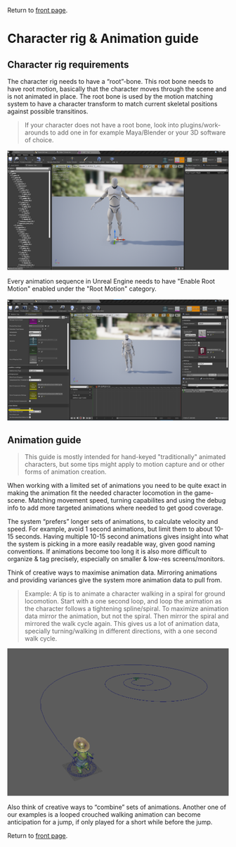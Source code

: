 Return to [front page](./README.md).

# Character rig & Animation guide

## Character rig requirements

The character rig needs to have a “root”-bone. This root bone needs to have root motion, basically that the character moves through the scene and is not animated in place. The root bone is used by the motion matching system to have a character transform to match current skeletal positions against possible transitinos.

> If your character does not have a root bone, look into plugins/work-arounds to add one in for example Maya/Blender or your 3D software of choice.

![Example of character rig hierarchy](./RigPictures/RootBone.png "Example of character rig hierarchy")

Every animation sequence in Unreal Engine needs to have "Enable Root Motion" enabled under the "Root Motion" category.

![For every animation used for motion matching, enable this setting](./RigPictures/EnableRootMotion.png "Picture of what setting to tick")

## Animation guide

> This guide is mostly intended for hand-keyed "traditionally" animated characters, but some tips might apply to motion capture and or other forms of animation creation.

When working with a limited set of animations you need to be quite exact in making the animation fit the needed character locomotion in the game-scene. Matching movement speed, turning capabilites and using the debug info to add more targeted animations where needed to get good coverage.

The system “prefers” longer sets of animations, to calculate velocity and speed. For example, avoid 1 second animations, but limit them to about 10-15 seconds. Having multiple 10-15 second animations gives insight into what the system is picking in a more easily readable way, given good naming conventions. If animations become too long it is also more difficult to organize & tag precisely, especially on smaller & low-res screens/monitors.

Think of creative ways to maximise animation data. Mirroring animations and providing variances give the system more animation data to pull from.

> Example: A tip is to animate a character walking in a spiral for ground locomotion. Start with a one second loop, and loop the animation as the character follows a tightening spline/spiral. To maximize animation data mirror the animation, but not the spiral. Then mirror the spiral and mirrored the walk cycle again. This gives us a lot of animation data, specially turning/walking in different directions, with a one second walk cycle.

![Example of spiral-animation](./RigPictures/AnimationSpiral.png "Picture of a character walking along a spiral")

Also think of creative ways to “combine” sets of animations. Another one of our examples is a looped crouched walking animation can become anticipation for a jump, if only played for a short while before the jump.

Return to [front page](./README.md).